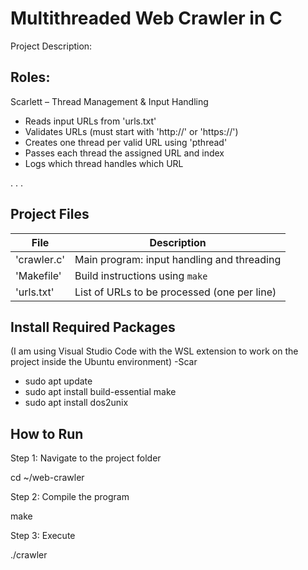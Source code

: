 # Multithreaded Web Crawler in C

Project Description:


## Roles:

Scarlett – Thread Management & Input Handling

- Reads input URLs from 'urls.txt'
- Validates URLs (must start with 'http://' or 'https://')
- Creates one thread per valid URL using 'pthread'
- Passes each thread the assigned URL and index
- Logs which thread handles which URL

.
.
.

## Project Files

| File          | Description                                  |
|---------------|----------------------------------------------|
| 'crawler.c'   | Main program: input handling and threading   |
| 'Makefile'    | Build instructions using `make`              |
| 'urls.txt'    | List of URLs to be processed (one per line)  |

## Install Required Packages

(I am using Visual Studio Code with the WSL extension to work on the project inside the Ubuntu environment) -Scar

- sudo apt update
- sudo apt install build-essential make
- sudo apt install dos2unix

## How to Run

Step 1: Navigate to the project folder

cd ~/web-crawler

Step 2: Compile the program

make

Step 3: Execute

./crawler
